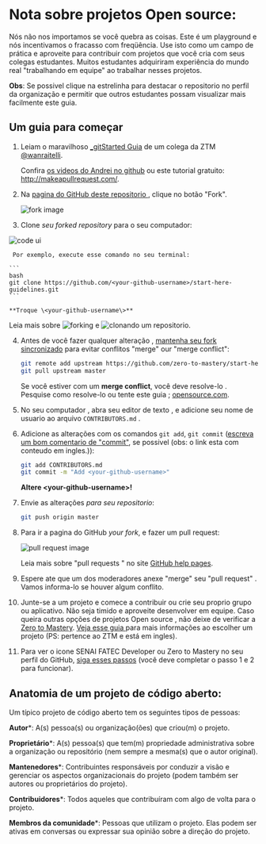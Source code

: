 # Nota sobre projetos Open source: 

Nós não nos importamos se você quebra as coisas. Este é um playground e nós incentivamos o fracasso com freqüência. Use isto como um campo de prática e aproveite para contribuir com projetos que você cria com seus colegas estudantes. Muitos estudantes adquiriram experiência do mundo real "trabalhando em equipe" ao trabalhar nesses projetos.

**Obs**: Se possivel clique na estrelinha para destacar o repositorio no perfil da organização e permitir que outros estudantes possam visualizar mais facilmente este guia.


## Um guia para começar

1. Leiam o maravilhoso [_gitStarted Guia](https://github.com/zero-to-mastery/start-here-guidelines/blob/855a00243db60c71905f6e3afd95ebf2cf7459a0/gitstartedguideoptimized.pdf) de um colega da ZTM  [@wanraitelli](https://github.com/wanraitelli).

   Confira [os videos do Andrei no github](https://www.udemy.com/the-complete-web-developer-in-2018/learn/v4/t/lecture/8725782/) ou este tutorial gratuito: http://makeapullrequest.com/.

2. Na [ pagina do GitHub  deste repositorio ](https://github.com/SENAI-FATEC-Developers/comecem-aqui-regras), clique no botão "Fork".

   ![fork image](https://help.github.com/assets/images/help/repository/fork_button.jpg)

3.  Clone  _seu forked repository_  para o seu computador:

   ![code ui](https://docs.github.com/assets/images/help/repository/code-button.png)

     Por exemplo, execute esse comando no seu terminal:

    ```
    bash
    git clone https://github.com/<your-github-username>/start-here-guidelines.git
    ```

    **Troque \<your-github-username\>**
  Leia mais sobre 
    ![forking](https://help.github.com/en/github/getting-started-with-github/fork-a-repo) e ![clonando  um repositorio](https://docs.github.com/en/github/creating-cloning-and-archiving-repositories/cloning-a-repository).


4.  Antes de você fazer qualquer alteração , [ mantenha seu fork sincronizado](https://www.freecodecamp.org/news/how-to-sync-your-fork-with-the-original-git-repository/) para evitar conflitos "merge" our "merge conflict":

    ```bash
    git remote add upstream https://github.com/zero-to-mastery/start-here-guidelines.git
    git pull upstream master
    ```

    Se você estiver com um **merge conflict**, você deve resolve-lo .  Pesquise como resolve-lo ou tente este guia ; [opensource.com](https://opensource.com/article/20/4/git-merge-conflict).

5. No seu computador , abra seu editor de texto , e adicione seu nome de usuario  ao arquivo `CONTRIBUTORS.md` .

6.  Adicione as alterações com os comandos `git add`, `git commit` ([escreva um bom comentario de "commit"](https://chris.beams.io/posts/git-commit/), se possivel (obs: o link esta com conteudo em ingles.)):

    ```bash
    git add CONTRIBUTORS.md
    git commit -m "Add <your-github-username>"
    ```

    **Altere \<your-github-username\>!**

7. Envie as alterações _para seu repositorio_:

    ```bash
    git push origin master
    ```

8. Para ir a pagina do GitHub  _your fork_,  e fazer um pull request:

    ![pull request image](https://help.github.com/assets/images/help/pull_requests/choose-base-and-compare-branches.png)

     Leia mais sobre  "pull requests " no site [GitHub help pages](https://help.github.com/en/github/collaborating-with-issues-and-pull-requests/creating-a-pull-request).

9. Espere ate que um dos moderadores anexe "merge" seu "pull request" . Vamos informa-lo se houver algum conflito.

10. Junte-se a um projeto e comece a contribuir ou crie seu proprio  grupo ou aplicativo. Não seja timido e aproveite desenvolver em equipe.  Caso queira outras opções de projetos Open source , não deixe de verificar a [Zero to Mastery](https://github.com/zero-to-mastery).  [Veja esse guia ](https://github.com/zero-to-mastery/start-here-guidelines/blob/master/Get_Started.md) para mais informações ao escolher um projeto (PS: pertence ao ZTM e está em ingles).

11. Para ver o icone SENAI FATEC Developer ou  Zero to Mastery  no seu perfil do GitHub, [siga esses passos](https://help.github.com/articles/publicizing-or-hiding-organization-membership/) (você deve completar o passo 1 e 2 para funcionar).

## Anatomia de um projeto de código aberto:

Um típico projeto de código aberto tem os seguintes tipos de pessoas:

**Autor***: A(s) pessoa(s) ou organização(ões) que criou(m) o projeto.

**Proprietário***: A(s) pessoa(s) que tem(m) propriedade administrativa sobre a organização ou repositório (nem sempre a mesma(s) que o autor original).

**Mantenedores***: Contribuintes responsáveis por conduzir a visão e gerenciar os aspectos organizacionais do projeto (podem também ser autores ou proprietários do projeto).

**Contribuidores***: Todos aqueles que contribuíram com algo de volta para o projeto.

**Membros da comunidade***: Pessoas que utilizam o projeto. Elas podem ser ativas em conversas ou expressar sua opinião sobre a direção do projeto.

